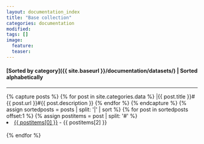 ```yaml
---
layout: documentation_index
title: "Base collection"
categories: documentation
modified:
tags: []
image:
  feature:
  teaser:
---
```

#### [Sorted by category]({{ site.baseurl }}/documentation/datasets/) | Sorted alphabetically
---

<div class="tiles">
{% capture posts %}
  {% for post in site.categories.data %}
    |{{ post.title }}#{{ post.url }}#{{ post.description }}
  {% endfor %}
{% endcapture %}
{% assign sortedposts = posts | split: '|' | sort %}
{% for post in sortedposts offset:1 %}
  {% assign postitems = post | split: '#' %}
  <li><a href="{{ site.baseurl }}{{ postitems[1] }}">{{ postitems[0] }}</a> - {{ postitems[2] }}</li><br>
{% endfor %}
</div><!-- /.tiles -->
